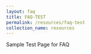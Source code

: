 ```yaml
---
layout: faq
title: FAQ-TEST
permalink: /resources/faq-test
collection_name: resources
---
```

 Sample Test Page for FAQ
